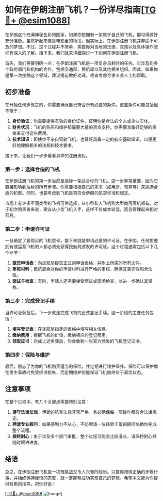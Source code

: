 # 如何在伊朗注册飞机？一份详尽指南[[TG💪+ @esim1088](https://t.me/s/esim1088)]

在伊朗这个充满神秘色彩的国家，如果你想拥有一架属于自己的飞机，那可得做好充分准备。虽然听起来像是电影里的桥段，但实际上，在伊朗注册飞机并非遥不可及的梦想。不过，这个过程并不简单，需要你对当地的法律、政策以及具体操作流程有深入的了解。接下来，我们就来详细探讨一下如何在伊朗注册飞机。

首先，我们需要明确一点：在伊朗注册飞机是一项复杂且耗时的任务。它涉及到多个政府部门和机构的合作，包括交通部、民航局以及其他相关组织。因此，如果你是第一次接触这个领域，建议提前做好功课，或者考虑寻求专业人士的帮助。

## 初步准备

在开始任何步骤之前，你需要确保自己符合所有必要的条件。这些条件可能包括但不限于：

1. **身份验证**：你需要提供有效的身份证件，证明你是合法的个人或企业实体。
2. **财务状况**：飞机的购买和维护都需要大量的资金支持。你需要准备好足够的资金来支付这些费用。
3. **技术知识**：即使你不亲自驾驶飞机，也最好具备一定的航空基础知识，以便更好地理解相关的法规和技术要求。

接下来，让我们一步步看看具体的注册流程。

### 第一步：选择合适的飞机

在伊朗注册飞机的第一步当然是选择一架适合你的飞机。这一步非常重要，因为它直接影响到后续的所有步骤。你需要根据自己的需求（如用途、预算等）来挑选合适的机型。同时，也要考虑到飞机是否符合伊朗的航空标准和规定。

市场上有许多不同类型的飞机可供选择，从小型私人飞机到大型商用客机都有。对于初次购买者来说，建议从小型飞机入手，这样不仅成本较低，而且管理起来相对容易。

### 第二步：申请许可证

一旦确定了要购买的飞机型号，接下来就是申请必要的许可证。在伊朗，任何想要拥有或运营飞机的人都必须先获得民航局颁发的许可证。这个过程通常包括以下几个环节：

1. **提交申请表**：向民航局提交正式的申请表格，并附上所需的所有文件。
2. **审核材料**：民航局会对你的申请材料进行严格的审核，确保其真实性和合法性。
3. **面试与检查**：有时，申请人还需要接受面试或现场检查，以进一步确认其资格。

### 第三步：完成登记手续

当许可证获批后，下一步就是完成飞机的正式登记手续。这一阶段的主要任务包括：

1. **填写登记表**：在民航局指定的表格中填写相关信息。
2. **缴纳费用**：根据飞机的价值，缴纳相应的登记费用。
3. **领取证书**：完成上述步骤后，你会收到一张官方颁发的飞机登记证书。

### 第四步：保险与维护

最后，别忘了为你的飞机购买适当的保险，并定期进行维护保养。保险可以保护你在发生事故时免受经济损失，而定期维护则能保证飞机始终处于最佳状态。

## 注意事项

在整个过程中，有几个关键点需要特别注意：

1. **遵守法律法规**：伊朗的航空法规非常严格，务必确保每一项操作都符合法律规定。
2. **聘请专业顾问**：如果感到力不从心，不妨聘请一位经验丰富的顾问协助你完成整个流程。
3. **保持耐心**：由于涉及多个部门审批，整个过程可能会比较漫长，请保持耐心并随时跟进进度。

## 结语

总之，在伊朗注册飞机是一项既挑战又令人兴奋的经历。只要你按照正确的步骤行事，并始终保持谨慎的态度，就一定能够成功实现自己的梦想。希望本文能为你提供有用的指导，祝你好运！

[[TG💪+ @esim1088](https://t.me/s/esim1088) ![Image](https://i.postimg.cc/4NQfJmqS/Snipaste-2025-05-13-00-14-12.png)]